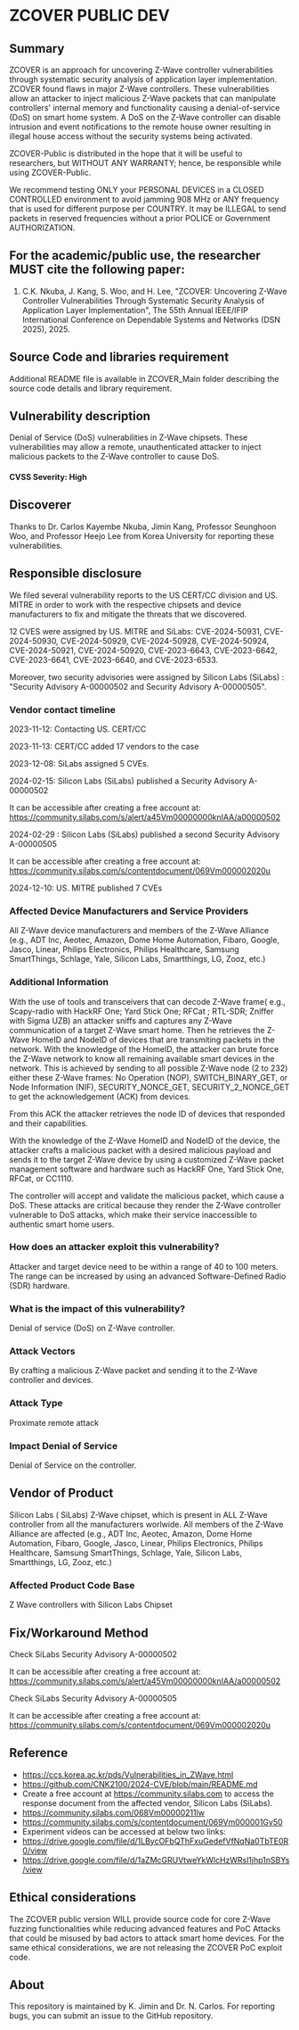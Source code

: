 # ZCOVER PUBLIC DEV

## Summary

ZCOVER is an approach for uncovering Z-Wave controller vulnerabilities through systematic security analysis of application layer implementation.
ZCOVER found flaws in  major Z-Wave controllers. These vulnerabilities allow an attacker to inject malicious Z-Wave packets that can manipulate controllers' internal memory and functionality causing a denial-of-service (DoS) on smart home system. A DoS on the Z-Wave controller can disable intrusion and event notifications to the remote house owner resulting in illegal house access without the security systems being activated.

ZCOVER-Public is distributed in the hope that it will be useful to researchers, but WITHOUT ANY WARRANTY; hence, be responsible while using ZCOVER-Public.

We recommend testing ONLY your PERSONAL DEVICES in a CLOSED CONTROLLED environment to avoid jamming 908 MHz or ANY frequency that is used for different purpose per COUNTRY. It may be ILLEGAL to send packets in reserved frequencies without a prior POLICE or Government AUTHORIZATION.


## For the academic/public use, the researcher MUST cite the following paper:

1. C.K. Nkuba, J. Kang, S. Woo, and H. Lee, "ZCOVER: Uncovering Z-Wave Controller Vulnerabilities Through Systematic Security Analysis of Application Layer Implementation", The 55th Annual IEEE/IFIP International Conference on Dependable Systems and Networks (DSN 2025), 2025.

## Source Code and libraries requirement
Additional README file is available in ZCOVER_Main folder describing the source code details and library requirement.

## Vulnerability description

Denial of Service (DoS) vulnerabilities in Z-Wave chipsets. These vulnerabilities may allow a remote, unauthenticated attacker to inject malicious packets to the Z-Wave controller to cause DoS.

#### CVSS Severity: High

## Discoverer

Thanks to Dr. Carlos Kayembe Nkuba, Jimin Kang, Professor Seunghoon Woo, and Professor Heejo Lee from Korea University for reporting these vulnerabilities.

## Responsible disclosure

We filed several vulnerability reports to the US CERT/CC division and US. MITRE in order to work with the  respective chipsets and device manufacturers to fix and mitigate the threats that we discovered.

12 CVES were assigned by US. MITRE and SiLabs: CVE-2024-50931, CVE-2024-50930,  CVE-2024-50929, CVE-2024-50928, CVE-2024-50924, CVE-2024-50921, CVE-2024-50920,  CVE-2023-6643, CVE-2023-6642, CVE-2023-6641, CVE-2023-6640, and  CVE-2023-6533.

Moreover, two security advisories were assigned by Silicon Labs (SiLabs) :  "Security Advisory A-00000502 and Security Advisory A-00000505".

### Vendor contact timeline

2023-11-12: Contacting US. CERT/CC

2023-11-13: CERT/CC added 17 vendors to the case

2023-12-08: SiLabs assigned 5 CVEs.

2024-02-15: Silicon Labs (SiLabs) published a Security Advisory A-00000502

It can be accessible after creating a free account at: https://community.silabs.com/s/alert/a45Vm00000000knIAA/a00000502

2024-02-29 : Silicon Labs (SiLabs) published a second Security Advisory A-00000505

It can be accessible after creating a free account at: https://community.silabs.com/s/contentdocument/069Vm000002020u

2024-12-10: US. MITRE published 7 CVEs


### Affected Device Manufacturers and Service Providers

All Z-Wave device manufacturers and members of the Z-Wave Alliance (e.g., ADT Inc, Aeotec, Amazon, Dome Home Automation, Fibaro, Google, Jasco, Linear, Philips Electronics, Philips Healthcare, Samsung SmartThings, Schlage, Yale, Silicon Labs, Smartthings, LG, Zooz, etc.)



### Additional Information

With the use of tools and transceivers that can decode Z-Wave frame( e.g., Scapy-radio with HackRF One; Yard Stick One; RFCat ; RTL-SDR; Zniffer with Sigma UZB) an attacker sniffs and captures any Z-Wave communication of a target Z-Wave smart home. 
Then he retrieves the Z-Wave HomeID and NodeID of devices that are transmiting packets in the network. 
With the knowledge of the HomeID, the attacker can brute force the Z-Wave network to know all remaining available smart devices in the network. This is achieved by sending to all possible Z-Wave node (2 to 232) 
either these Z-Wave frames: No Operation (NOP), SWITCH_BINARY_GET, or Node Information (NIF), SECURITY_NONCE_GET, SECURITY_2_NONCE_GET  to get the acknowledgement (ACK) from devices. 

From this ACK the attacker retrieves the node ID of devices that responded and their capabilities. 

With the knowledge of the Z-Wave HomeID and NodeID of the device, the attacker crafts a malicious packet with a desired malicious payload and sends it to the target Z-Wave device by using a customized Z-Wave packet management software and hardware such as  HackRF One,  Yard Stick One,  RFCat, or CC1110. 

The controller will accept and validate the malicious packet, which cause a DoS. These attacks are critical because they render the Z-Wave controller vulnerable to DoS attacks, which make their service inaccessible to authentic smart home users. 

### How does an attacker exploit this vulnerability?

Attacker and target device need to be within a range of 40 to 100 meters. 
The range can be increased by using an advanced Software-Defined Radio (SDR) hardware.

### What is the impact of this vulnerability?

Denial of service (DoS) on Z-Wave controller.


### Attack Vectors

By crafting a malicious Z-Wave packet and sending it to the Z-Wave controller and devices. 

### Attack Type

Proximate remote attack

### Impact Denial of Service

Denial of Service on the controller.


## Vendor of Product

Silicon Labs ( SiLabs) Z-Wave chipset, which is  present in ALL Z-Wave controller from all the manufacturers worlwide. All members of the Z-Wave Alliance are affected (e.g., ADT Inc, Aeotec, Amazon, Dome Home Automation, Fibaro, Google, Jasco, Linear, Philips Electronics, Philips Healthcare, Samsung SmartThings, Schlage, Yale, Silicon Labs, Smartthings, LG, Zooz, etc.)


### Affected Product Code Base

Z Wave controllers with Silicon Labs Chipset


## Fix/Workaround Method

Check SiLabs Security Advisory A-00000502

It can be accessible after creating a free account at: https://community.silabs.com/s/alert/a45Vm00000000knIAA/a00000502

Check SiLabs Security Advisory A-00000505

It can be accessible after creating a free account at: https://community.silabs.com/s/contentdocument/069Vm000002020u

## Reference

- https://ccs.korea.ac.kr/pds/Vulnerabilities_in_ZWave.html
- https://github.com/CNK2100/2024-CVE/blob/main/README.md
- Create a free account at https://community.silabs.com to access the response document from the affected vendor, Silicon Labs (SiLabs).
- https://community.silabs.com/068Vm00000211lw
- https://community.silabs.com/s/contentdocument/069Vm000001Gv50
- Experiment videos can be accessed at below two links:
- https://drive.google.com/file/d/1LBycOFbQThFxuGedefVfNqNa0TbTE0R0/view
- https://drive.google.com/file/d/1aZMcGRUVtweYkWlcHzWRsl1jhp1nSBYs/view

## Ethical considerations

The ZCOVER public version WILL provide source code for core Z-Wave fuzzing functionalities while reducing advanced features and PoC Attacks that could be misused by bad actors to attack smart home devices. For the same ethical considerations, we are not releasing the ZCOVER PoC exploit code.

## About

This repository is maintained by K. Jimin and Dr. N. Carlos. For reporting bugs, you can submit an issue to the GitHub repository.
